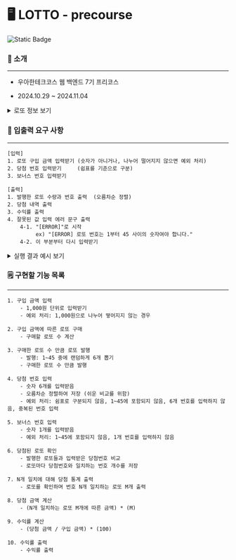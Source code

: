 # 🖥️ LOTTO - precourse

![Static Badge](https://img.shields.io/badge/woowa-3week-blue)

### 👀 소개

<hr>

- 우아한테크코스 웹 백엔드 7기 프리코스

- 2024.10.29 ~ 2024.11.04

<details>
<summary>로또 정보 보기</summary>

```
[LOTTO]

간단한 로또 발매기 구현

1. 로또 번호의 범위: 1~45
2. 로또 1개      -> 중복되지 않는 숫자 6개
3. 당첨 번호 추첨 -> 중복되지 않는 숫자 6개 + 보너스 숫자 1개
4. 당첨 기준
    1등: 6개 번호 일치         (2,000,000,000원)
    2등: 5개 + 보너스 번호 일치 (30,000,000원)
    3등: 5개 번호 일치         (1,500,000원)
    4등: 4개 번호 일치         (50,000원)
    5등: 3개 번호 일치         (5,000원)
5. 로또 가격: 1,000원
```

</details>

### 📌 입출력 요구 사항

<hr>

```
[입력]
1. 로또 구입 금액 입력받기 (숫자가 아니거나, 나누어 떨어지지 않으면 예외 처리)
2. 당첨 번호 입력받기     (쉽표를 기준으로 구분)
3. 보너스 번호 입력받기
```

```
[출력]
1. 발행한 로또 수량과 번호 출력  (오름차순 정렬)
2. 당첨 내역 출력
3. 수익률 출력
4. 잘못된 값 입력 에러 문구 출력 
    4-1. "[ERROR]"로 시작
         ex) "[ERROR] 로또 번호는 1부터 45 사이의 숫자여야 합니다."
    4-2. 이 부분부터 다시 입력받기
```

<details>
<summary>실행 결과 예시 보기</summary>

```
구입금액을 입력해 주세요.
8000

8개를 구매했습니다.
[8, 21, 23, 41, 42, 43] 
[3, 5, 11, 16, 32, 38] 
[7, 11, 16, 35, 36, 44] 
[1, 8, 11, 31, 41, 42] 
[13, 14, 16, 38, 42, 45] 
[7, 11, 30, 40, 42, 43] 
[2, 13, 22, 32, 38, 45] 
[1, 3, 5, 14, 22, 45]

당첨 번호를 입력해 주세요.
1,2,3,4,5,6

보너스 번호를 입력해 주세요.
7

당첨 통계
---
3개 일치 (5,000원) - 1개
4개 일치 (50,000원) - 0개
5개 일치 (1,500,000원) - 0개
5개 일치, 보너스 볼 일치 (30,000,000원) - 0개
6개 일치 (2,000,000,000원) - 0개
총 수익률은 62.5%입니다.
```

</details>

### 🗒️ 구현할 기능 목록

<hr>

```
1. 구입 금액 입력
    - 1,000원 단위로 입력받기
    - 예외 처리: 1,000원으로 나누어 떻어지지 않는 경우

2. 구입 금액에 따른 로또 구매
    - 구매할 로또 수 계산

3. 구매한 로또 수 만큼 로또 발행
    - 발행: 1~45 중에 랜덤하게 6개 뽑기
    - 구매한 로또 수 만큼 발행

4. 당첨 번호 입력
    - 숫자 6개를 입력받음
    - 오름차순 정렬하여 저장 (쉬운 비교를 위함)
    - 예외 처리: 쉼표로 구분되지 않음, 1~45에 포함되지 않음, 6개 번호를 입력하지 않음, 중복된 번호 입력

5. 보너스 번호 입력
    - 숫자 1개를 입력받음
    - 예외 처리: 1~45에 포함되지 않음, 1개 번호를 입력하지 않음

6. 당첨된 로또 확인
    - 발행한 로또들과 입력받은 당첨번호 비교
    - 로또마다 당첨번호와 일치하는 번호 개수를 저장

7. N개 일치에 대해 당첨 통계 출력
    - 로또를 확인하며 번호 N개 일치하는 로또 M개 출력

8. 당첨 금액 계산
    - (N개 일치하는 로또 M개에 따른 금액) * (M)

9. 수익률 계산 
    - (당첨 금액 / 구입 금액) * (100)

10. 수익률 출력
    - 수익률 출력
```
